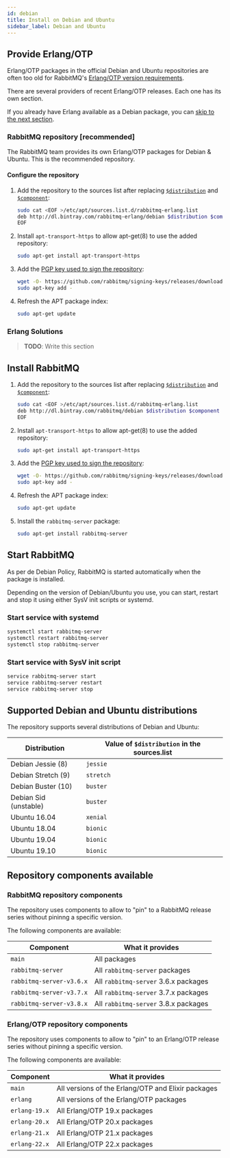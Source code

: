 ```yaml
---
id: debian
title: Install on Debian and Ubuntu
sidebar_label: Debian and Ubuntu
---
```


## Provide Erlang/OTP

Erlang/OTP packages in the official Debian and Ubuntu repositories are
often too old for RabbitMQ's [Erlang/OTP version requirements](erlang).

There are several providers of recent Erlang/OTP releases. Each one has
its own section.

If you already have Erlang available as a Debian package, you can [skip
to the next section](#install-rabbitmq).

### RabbitMQ repository [recommended]

The RabbitMQ team provides its own Erlang/OTP packages for Debian &
Ubuntu. This is the recommended repository.

#### Configure the repository

1.  Add the repository to the sources list after replacing
    [`$distribution`](#erlangotp-supported-debian-and-ubuntu-distributions)
    and [`$component`](#erlangotp-repository-components-available):
    ```sh
    sudo cat <EOF >/etc/apt/sources.list.d/rabbitmq-erlang.list
    deb http://dl.bintray.com/rabbitmq-erlang/debian $distribution $component
    EOF
    ```
2.  Install `apt-transport-https` to allow apt-get(8) to use the added
    repository:
    ```sh
    sudo apt-get install apt-transport-https
    ```

3.  Add the [PGP key used to sign the repository][PGP signing key]:
    ```sh
    wget -O- https://github.com/rabbitmq/signing-keys/releases/download/2.0/rabbitmq-release-signing-key.asc | \
    sudo apt-key add -
    ```

4.  Refresh the APT package index:
    ```sh
    sudo apt-get update
    ```

### Erlang Solutions

> **TODO**: Write this section

## Install RabbitMQ

1.  Add the repository to the sources list after replacing
    [`$distribution`](#supported-debian-and-ubuntu-distributions)
    and [`$component`](#rabbitmq-repository-components):
    ```sh
    sudo cat <EOF >/etc/apt/sources.list.d/rabbitmq-erlang.list
    deb http://dl.bintray.com/rabbitmq/debian $distribution $component
    EOF
    ```
2.  Install `apt-transport-https` to allow apt-get(8) to use the added
    repository:
    ```sh
    sudo apt-get install apt-transport-https
    ```

3.  Add the [PGP key used to sign the repository][PGP signing key]:
    ```sh
    wget -O- https://github.com/rabbitmq/signing-keys/releases/download/2.0/rabbitmq-release-signing-key.asc | \
    sudo apt-key add -
    ```

4.  Refresh the APT package index:
    ```sh
    sudo apt-get update
    ```

5.  Install the `rabbitmq-server` package:
    ```sh
    sudo apt-get install rabbitmq-server
    ```

## Start RabbitMQ

As per de Debian Policy, RabbitMQ is started automatically when the
package is installed.

Depending on the version of Debian/Ubuntu you use, you can start,
restart and stop it using either SysV init scripts or systemd.

### Start service with systemd

```sh
systemctl start rabbitmq-server
systemctl restart rabbitmq-server
systemctl stop rabbitmq-server
```

### Start service with SysV init script

```sh
service rabbitmq-server start
service rabbitmq-server restart
service rabbitmq-server stop
```

## Supported Debian and Ubuntu distributions

The repository supports several distributions of Debian and Ubuntu:

| Distribution| Value of `$distribution` in the sources.list |
|-----------------------|-----------|
| Debian Jessie (8)     | `jessie`  |
| Debian Stretch (9)    | `stretch` |
| Debian Buster (10)    | `buster`  |
| Debian Sid (unstable) | `buster`  |
| Ubuntu 16.04          | `xenial`  |
| Ubuntu 18.04          | `bionic`  |
| Ubuntu 19.04          | `bionic`  |
| Ubuntu 19.10          | `bionic`  |

## Repository components available

### RabbitMQ repository components

The repository uses components to allow to "pin" to a RabbitMQ release
series without pininng a specific version.

The following components are available:

| Component | What it provides |
|-----------|------------------|
| `main` | All packages |
| `rabbitmq-server` | All `rabbitmq-server` packages |
| `rabbitmq-server-v3.6.x` | All `rabbitmq-server` 3.6.x packages |
| `rabbitmq-server-v3.7.x` | All `rabbitmq-server` 3.7.x packages |
| `rabbitmq-server-v3.8.x` | All `rabbitmq-server` 3.8.x packages |

### Erlang/OTP repository components

The repository uses components to allow to "pin" to an Erlang/OTP
release series without pininng a specific version.

The following components are available:

| Component | What it provides |
|-----------|------------------|
| `main` | All versions of the Erlang/OTP and Elixir packages |
| `erlang` | All versions of the Erlang/OTP packages |
| `erlang-19.x` | All Erlang/OTP 19.x packages |
| `erlang-20.x` | All Erlang/OTP 20.x packages |
| `erlang-21.x` | All Erlang/OTP 21.x packages |
| `erlang-22.x` | All Erlang/OTP 22.x packages |

[PGP signing key]: https://github.com/rabbitmq/signing-keys/releases/download/2.0/rabbitmq-release-signing-key.asc
